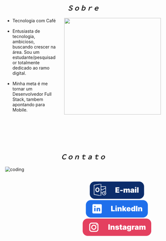 <h2 align="center"><i>Ｓｏｂｒｅ</i></h2>
<div align="center">
  <img align="right" src="./images/Profile_01.svg" width="313px" height="313px" alt="">

  <ul align="left" style="padding-right: 340px;">
    <li> Tecnologia com Café</li><br>
    <li> Entusiasta de tecnologia, ambicioso, buscando crescer na área. Sou um estudante/pesquisador totalmente dedicado ao ramo digital.</li><br>
    <li> Minha meta é me tornar um Desenvolvedor Full Stack, tambem apontando para Mobile.</li><br>
  </ul>
  <br><br><br><br>
</div>


<h2 align="center"><i>Ｃｏｎｔａｔｏ</i></h2>
<img align="left" width="220px" height="180px" src="./images/Profile_02.svg" alt=" coding">
<br><br>

<p align="center">
  <a href = "henriqueorquiza@hotmail.com" alt="-mail"><img src="./images/button/e-mail.svg" target="_blank">
  </a> 
  <a href="https://www.linkedin.com/in/orquizaa" alt="" target="_blank"><img src="./images/button/linkedin.svg" alt="">
  </a>
  <a href="https://www.instagram.com/orquizaa" alt="" target="_blank"><img src="./images/button/instagram.svg" alt="">
  </a>
</p>
<br><br><br>
